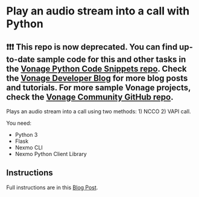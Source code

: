 # Play an audio stream into a call with Python

## ❗❗❗ **This repo is now deprecated. You can find up-to-date sample code for this and other tasks in the [Vonage Python Code Snippets repo](https://github.com/Vonage/vonage-python-code-snippets). Check the [Vonage Developer Blog](https://developer.vonage.com/en/blog) for more blog posts and tutorials. For more sample Vonage projects, check the [Vonage Community GitHub repo](https://github.com/Vonage-Community).**

Plays an audio stream into a call using two methods: 1) NCCO 2) VAPI call.

You need:

* Python 3
* Flask
* Nexmo CLI
* Nexmo Python Client Library

## Instructions

Full instructions are in this [Blog Post](https://www.nexmo.com/blog/2019/04/03/how-to-play-an-audio-stream-into-a-call-with-python-dr/).
